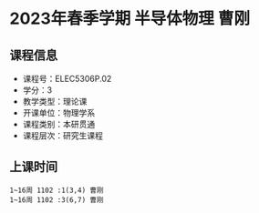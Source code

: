# 2023年春季学期 半导体物理 曹刚






## 课程信息

- 课程号：ELEC5306P.02
- 学分：3
- 教学类型：理论课
- 开课单位：物理学系
- 课程类别：本研贯通
- 课程层次：研究生课程

## 上课时间

```
1~16周 1102 :1(3,4) 曹刚
1~16周 1102 :3(6,7) 曹刚
```

